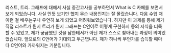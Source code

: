 리스트, 트리. 그래프에 대해서 사실 중간고사를 공부하면서 What is C 카페를 보면서 보게 되었습니다.
사실 언뜻 보기만 했지 무슨 내용인지는 잘 몰랐습니다. 다음 수업 때 이런 걸 배우는구나 우연히 보게 되었고 어려워보였습니다.
하지만 이 과제를 통해 제가 직접 리스트가 뭔지 트리가 뭔지 그래프는 C언어로 어떻게 구현하지 등의 지식을 터득할 수 있었고,
제가 궁금했던 것을 남한테서가 아닌 제가 스스로 찾아내는 과정이 의미있었습니다.
앞으로의 C언어가 기대되고 두근댑니다. 제가 하나씩 무언가를 습득할 때마다 C언어와 가까워지는 기분입니다.
